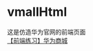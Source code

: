 # vmallHtml
这是仿造华为官网的前端页面<br>
<a href="http://htmlpreview.github.com/?https://github.com/djzny123/vmallHtml/blob/master/index.html" target="_blank">【前端练习】华为商城</a>